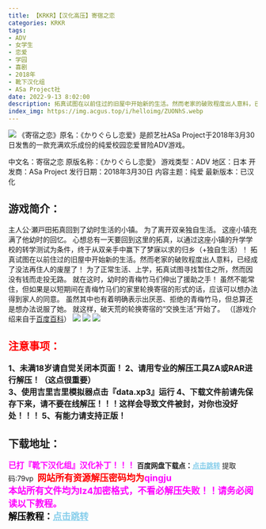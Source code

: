 ```yaml
---
title: 【KRKR】【汉化高压】寄宿之恋
categories: KRKR
tags:
- ADV
- 女学生
- 恋爱
- 学园
- 喜剧
- 2018年
- 靴下汉化组
- ASa Project社
date: 2022-9-13 8:02:00
description: 拓真试图在以前住过的旧屋中开始新的生活。然而老家的破败程度出人意料，已经成了没法再住人的废屋了！为了正常生活、上学，拓真试图寻找暂住之所，然而因没有钱而走投无路。就在这时，幼时的青梅竹马们伸出了援助之手！虽然不能常住，但如果是以短期间在青梅竹马们的家里轮换寄宿的形式的话，应该可以想办法得到家人的同意。虽然其中也有着明确表示出厌恶、拒绝的青梅竹马，但总算还是想办法说服了她。就这样，破天荒的轮换寄宿的“交换生活”开始了。
index_img: https://img.acgus.top/i/helloimg/ZUONhS.webp
---
```

![](https://img.acgus.top/i/helloimg/ZUONhS.webp)
《寄宿之恋》原名：《かりぐらし恋爱》是颜艺社ASa Project于2018年3月30日发售的一款充满欢乐成份的纯爱校园恋爱冒险ADV游戏。

中文名：寄宿之恋
原版名称：《かりぐらし恋愛》
游戏类型：ADV
地区：日本
开发商：ASa Project
发行日期：2018年3月30日
内容主题：纯爱
最新版本：已汉化

## 游戏简介：
主人公·瀬戸田拓真回到了幼时生活的小镇。
为了离开双亲独自生活。
这座小镇充满了他幼时的回忆。
心想总有一天要回到这里的拓真，以通过这座小镇的升学学校的转学测试为条件，终于从双亲手中赢下了梦寐以求的归乡（+独自生活）！
拓真试图在以前住过的旧屋中开始新的生活。然而老家的破败程度出人意料，已经成了没法再住人的废屋了！
为了正常生活、上学，拓真试图寻找暂住之所，然而因没有钱而走投无路。
就在这时，幼时的青梅竹马们伸出了援助之手！
虽然不能常住，但如果是以短期间在青梅竹马们的家里轮换寄宿的形式的话，应该可以想办法得到家人的同意。
虽然其中也有着明确表示出厌恶、拒绝的青梅竹马，但总算还是想办法说服了她。
就这样，破天荒的轮换寄宿的“交换生活”开始了。
（[游戏介绍来自于[百度百科](https://baike.baidu.com/item/%E5%AF%84%E5%AE%BF%E4%B9%8B%E6%81%8B/24324808)）
![](https://img.acgus.top/i/helloimg/ZUO0wD.webp)
![](https://img.acgus.top/i/helloimg/ZUOpxC.webp)
![](https://img.acgus.top/i/helloimg/ZUOzWQ.webp)







## <font color=#FF0000 >注意事项：</font>
<font size=3><b>1、未满18岁请自觉关闭本页面！
2、请用专业的解压工具ZA或RAR进行解压！（这点很重要）           
3、使用吉里吉里模拟器点击『data.xp3』运行
4、下载文件前请先保存下来，请不要在线解压！！！这样会导致文件被封，对你也没好处！！！
5、有能力请支持正版！</b></font>

## 下载地址：
<font color=#FF00FF size=3>**已打『靴下汉化组』汉化补丁！！！**</font>
<b>百度网盘下载点：</b><a href="https://pan.baidu.com/s/1PRy38fy8JQdkPW5spgs1MA?pwd=79vp" style="color: #87CEEB;"><b>点击跳转</b></a> 提取码:79vp
<a style="padding: 0" href="https://post.qingju.org/AD/"><img style="max-width:100%" src="https://img.acgus.top/i/2024/07/478f689b8021d8d499ab43d21acf137a.gif" alt=""></a>
<b><font color=#FF0000 size=4>网站所有资源解压密码均为</b></font><b><font color=#FF00FF size=4>qingju</font><font color=#FF0000 ></font></b><br><b><font color=#FF00FF size=4>本站所有文件均为lz4加密格式，不看必解压失败！！请务必阅读以下教程。</b></font><br><b><font color=#000 size=4>解压教程：</b><a href="https://post.qingju.org/tutorial/000/" style="color: #87CEEB;"><b>点击跳转</b></a>